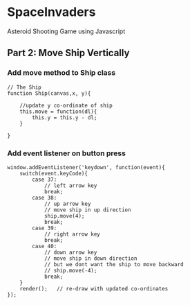 # SpaceInvaders
Asteroid Shooting Game using Javascript

## Part 2: Move Ship Vertically

### Add move method to Ship class
```
// The Ship
function Ship(canvas,x, y){
    
    //update y co-ordinate of ship
    this.move = function(dl){
        this.y = this.y - dl;
    }

}
```

### Add event listener on button press
```
window.addEventListener('keydown', function(event){
    switch(event.keyCode){
        case 37:
            // left arrow key
            break;
        case 38: 
            // up arrow key
            // move ship in up direction
            ship.move(4);
            break;
        case 39:
            // right arrow key
            break;
        case 40: 
            // down arrow key
            // move ship in down direction
            // but we dont want the ship to move backward
            // ship.move(-4);
            break;
    }
    render();   // re-draw with updated co-ordinates
});
```